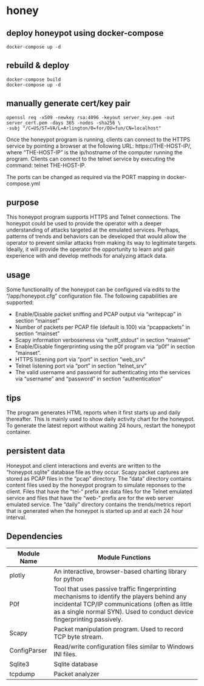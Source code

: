 # honey
## deploy honeypot using docker-compose
`docker-compose up -d`
## rebuild & deploy
```
docker-compose build
docker-compose up -d
```
## manually generate cert/key pair
```
openssl req -x509 -newkey rsa:4096 -keyout server_key.pem -out server_cert.pem -days 365 -nodes -sha256 \
-subj "/C=US/ST=VA/L=Arlington/O=for/OU=fun/CN=localhost"
```

Once the honeypot program is running, clients can connect to the HTTPS service by pointing a browser at the following URL: https://THE-HOST-IP/, where “THE-HOST-IP” is the ip/hostname of  the computer running the program. Clients can connect to the telnet service by executing the command: telnet THE-HOST-IP. 

The ports can be changed as required via the PORT mapping in docker-compose.yml

## purpose
This honeypot program supports HTTPS and Telnet connections. The honeypot could be used to provide the operator with a deeper understanding of attacks targeted at the emulated services. Perhaps, patterns of trends and behaviors can be developed that would allow the operator to prevent similar attacks from making its way to legitimate targets. Ideally, it will provide the operator the opportunity to learn and gain experience with and develop methods for analyzing attack data.

## usage
Some functionality of the honeypot can be configured via edits to the “/app/honeypot.cfg” configuration file. The following capabilities are supported:
* Enable/Disable packet sniffing and PCAP output via “writepcap” in section “mainset” 
* Number of packets per PCAP file (default is 100) via “pcappackets” in section “mainset”
* Scapy information verboseness via “sniff_stdout” in section “mainset”
* Enable/Disable fingerprinting using the p0f program via “p0f” in section “mainset”.
* HTTPS listening port via “port” in section “web_srv”
* Telnet listening port via “port” in section “telnet_srv”
* The valid username and password for authenticating into the services via “username” and “password” in section “authentication”

## tips
The program generates HTML reports when it first starts up and daily thereafter. This is mainly used to show daily activity chart for the honeypot. To generate the latest report without waiting 24 hours, restart the honeypot container.

## persistent data
Honeypot and client interactions and events are written to the “honeypot.sqlite” database file as they occur. Scapy packet captures are stored as PCAP files in the “pcap” directory. The “data” directory contains content files used by the honeypot program to simulate reponses to the client. Files that have the “tel-“ prefix are data files for the Telnet emulated service and files that have the “web-“ prefix are for the web server emulated service. The “daily” directory contains the trends/metrics report that is generated when the honeypot is started up and at each 24 hour interval. 

## Dependencies
Module Name	| Module Functions
--- | ---
plotly | An interactive, browser-based charting library for python
P0f	| Tool that uses passive traffic fingerprinting mechanisms to identify the players behind any incidental TCP/IP communications (often as little as a single normal SYN). Used to conduct device fingerprinting passively.
Scapy | Packet manipulation program. Used to record TCP byte stream.
ConfigParser | Read/write configuration files similar to Windows INI files.
Sqlite3 | Sqlite database
tcpdump | Packet analyzer
